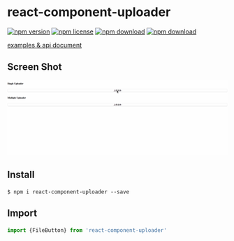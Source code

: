 # react-component-uploader

<!-- badge -->

[![npm version](https://img.shields.io/npm/v/react-component-uploader.svg)](https://www.npmjs.com/package/react-component-uploader)
[![npm license](https://img.shields.io/npm/l/react-component-uploader.svg)](https://www.npmjs.com/package/react-component-uploader)
[![npm download](https://img.shields.io/npm/dm/react-component-uploader.svg)](https://www.npmjs.com/package/react-component-uploader)
[![npm download](https://img.shields.io/npm/dt/react-component-uploader.svg)](https://www.npmjs.com/package/react-component-uploader)

<!-- endbadge -->

[examples & api document](./API.md)

## Screen Shot

<img src="https://raw.githubusercontent.com/m860/react-component-uploader/master/src/simple-uploader.gif"/>

## Install

```shell
$ npm i react-component-uploader --save
```

## Import

```javascript
import {FileButton} from 'react-component-uploader'
```

